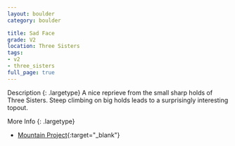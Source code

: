 ```yaml
---
layout: boulder
category: boulder

title: Sad Face
grade: V2
location: Three Sisters
tags:
- v2
- three_sisters
full_page: true
---
```



Description
{: .largetype}
A nice reprieve from the small sharp holds of Three Sisters. Steep climbing on big holds leads to a surprisingly interesting topout.


More Info
{: .largetype}
- [Mountain Project](https://www.mountainproject.com/route/106462897/the-sad-face){:target="_blank"}
